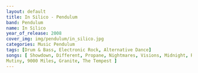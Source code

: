 ```yaml
---
layout: default
title: In Silico - Pendulum
band: Pendulum
name: In Silico
year_of_release: 2008
cover_img: img/pendulum/in_silico.jpg
categories: Music Pendulum
tags: [Drum & Bass, Electronic Rock, Alternative Dance]
songs: [ Showdown, Different, Propane, Nightmares, Visions, Midnight, Runner, The Other Side,
Mutiny, 9000 Miles, Granite, The Tempest ]
---
```

